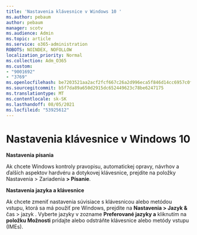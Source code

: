 ```yaml
---
title: 'Nastavenia klávesnice v Windows 10 '
ms.author: pebaum
author: pebaum
manager: scotv
ms.audience: Admin
ms.topic: article
ms.service: o365-administration
ROBOTS: NOINDEX, NOFOLLOW
localization_priority: Normal
ms.collection: Adm_O365
ms.custom:
- "9001692"
- "3769"
ms.openlocfilehash: be7203521aa2acf2fcf667c26a2d996eca5f846d14cc6957c0fde6b82d887aa8
ms.sourcegitcommit: b5f7da89a650d2915dc652449623c78be6247175
ms.translationtype: MT
ms.contentlocale: sk-SK
ms.lasthandoff: 08/05/2021
ms.locfileid: "53925612"
---
```

# <a name="keyboard-settings-in-windows-10"></a>Nastavenia klávesnice v Windows 10

**Nastavenia písania**

Ak chcete Windows kontroly pravopisu, automatickej opravy, návrhov a ďalších aspektov hardvéru a dotykovej klávesnice, prejdite na položky Nastavenia > Zariadenia **> Písanie**. 

**Nastavenia jazyka a klávesnice**

Ak chcete zmeniť nastavenia súvisiace s klávesnicou alebo metódou vstupu, ktorá sa má použiť pre Windows, prejdite na **Nastavenia > Jazyk &** čas > jazyk . Vyberte jazyky v zozname **Preferované jazyky a** kliknutím na **položku Možnosti** pridajte alebo odstráňte klávesnice alebo metódy vstupu (IMEs).
